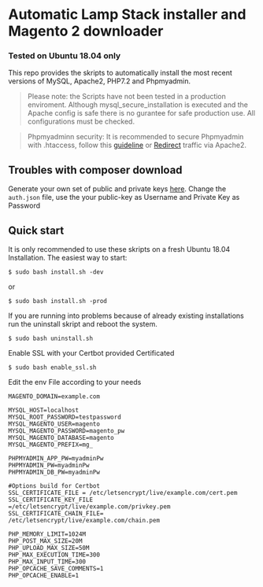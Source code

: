 # Automatic Lamp Stack installer and Magento 2 downloader

### Tested on Ubuntu 18.04 only

This repo provides the skripts to automatically install the most recent versions of MySQL, Apache2, PHP7.2 and Phpmyadmin.


>Please note: the Scripts have not been tested in a production enviroment. Although mysql_secure_installation is executed and the Apache config is safe there is no gurantee for safe production use. All configurations must be checked.


>Phpmyadminn security: It is recommended to secure Phpmyadmin with .htaccess, follow this [guideline](https://www.digitalocean.com/community/tutorials/how-to-install-and-secure-phpmyadmin-on-ubuntu-18-04) or [Redirect](https://httpd.apache.org/docs/2.4/rewrite/remapping.html) traffic via Apache2.


## Troubles with composer download

Generate your own set of public and private keys [here](https://marketplace.magento.com/customer/accessKeys/).
Change the `auth.json` file, use the your public-key as Username and Private Key as Password

## Quick start

It is only recommended to use these skripts on a fresh Ubuntu 18.04 Installation. The easiest way to start:

~~~
$ sudo bash install.sh -dev
~~~

or 

~~~
$ sudo bash install.sh -prod
~~~

If you are running into problems because of already existing installations run the uninstall skript and reboot the system.

~~~
$ sudo bash uninstall.sh
~~~

Enable SSL with your Certbot provided Certificated

~~~
$ sudo bash enable_ssl.sh
~~~


Edit the env File according to your needs
~~~
MAGENTO_DOMAIN=example.com

MYSQL_HOST=localhost
MYSQL_ROOT_PASSWORD=testpassword
MYSQL_MAGENTO_USER=magento
MYSQL_MAGENTO_PASSWORD=magento_pw
MYSQL_MAGENTO_DATABASE=magento
MYSQL_MAGENTO_PREFIX=mg_

PHPMYADMIN_APP_PW=myadminPw
PHPMYADMIN_PW=myadminPw
PHPMYADMIN_DB_PW=myadminPw

#Options build for Certbot
SSL_CERTIFICATE_FILE = /etc/letsencrypt/live/example.com/cert.pem
SSL_CERTIFICATE_KEY_FILE =/etc/letsencrypt/live/example.com/privkey.pem
SSL_CERTIFICATE_CHAIN_FILE= /etc/letsencrypt/live/example.com/chain.pem

PHP_MEMORY_LIMIT=1024M
PHP_POST_MAX_SIZE=20M
PHP_UPLOAD_MAX_SIZE=50M
PHP_MAX_EXECUTION_TIME=300
PHP_MAX_INPUT_TIME=300
PHP_OPCACHE_SAVE_COMMENTS=1
PHP_OPCACHE_ENABLE=1
~~~